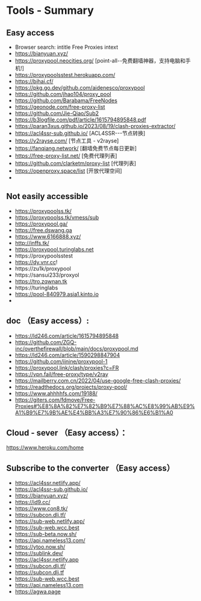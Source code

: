 # Tools  - Summary 
 ## Easy access
  * Browser search: intitle Free Proxies intext
  * https://bianyuan.xyz/
  * https://proxypool.neocities.org/ [point-all--免费翻墙神器，支持电脑和手机!]
  * https://proxypoolsstest.herokuapp.com/
  * https://bihai.cf/
  * https://pkg.go.dev/github.com/aidenesco/proxypool
  * https://github.com/jhao104/proxy_pool
  * https://github.com/Barabama/FreeNodes
  * https://geonode.com/free-proxy-list
  * https://github.com/Jie-Qiao/Sub2
  * https://b3logfile.com/pdf/article/1615794895848.pdf
  * https://paran3xus.github.io/2023/08/19/clash-proxies-extractor/
  * https://acl4ssr-sub.github.io/     [ACL4SSR---节点转换]
  * https://v2rayse.com/     [节点工具 - v2rayse]
  * https://fanqiang.network/  [翻墙免费节点每日更新]
  * https://free-proxy-list.net/     [免费代理列表]
  * https://github.com/clarketm/proxy-list    [代理列表]
  * https://openproxy.space/list    [开放代理空间]
  * 
 ## Not easily accessible          
  * https://proxypoolss.tk/
  * https://proxypoolss.tk/vmess/sub
  * https://proxypool.ga/
  * https://free.dswang.ga
  * https://www.6166888.xyz/
  * http://inffs.tk/
  * https://proxypool.turinglabs.net
  * https://proxypoolsstest
  * https://dy.vnr.cc!
  * https://zu1k/proxypool
  * https://sansui233/proxyol
  * https://tro.zqwnan.tk
  * https://turinglabs
  * https://pool-840979.asia1.kinto.io
  * 
## doc （Easy access）:
 * https://ld246.com/article/1615794895848
 * https://github.com/ZGQ-inc/overthefirewall/blob/main/docs/proxypool.md
 * https://ld246.com/article/1590298847904
 * https://github.com/iinine/proxypool-1
 * https://proxypool.link/clash/proxies?c=FR
 * https://vpn.fail/free-proxy/type/v2ray 
 * https://mailberry.com.cn/2022/04/use-google-free-clash-proxies/
 * https://readthedocs.org/projects/proxy-pool/
 * https://www.ahhhhfs.com/19188/
 * https://giters.com/fdmove/Free-Proxies#%E8%8A%82%E7%82%B9%E7%88%AC%E8%99%AB%E9%A1%B9%E7%9B%AE%E4%BB%A3%E7%90%86%E6%B1%A0

## Cloud - sever  （Easy access）：
https://www.heroku.com/home


## Subscribe to the converter  （Easy access）
 * https://acl4ssr.netlify.app/
 * https://acl4ssr-sub.github.io/
 * https://bianyuan.xyz/
 * https://id9.cc/
 * https://www.con8.tk/
 * https://subcon.dlj.tf/
 * https://sub-web.netlify.app/
 * https://sub-web.wcc.best
 * https://sub-beta.now.sh/
 * https://api.nameless13.com/
 * https://ytoo.now.sh/
 * https://sublink.dev/
 * https://acl4ssr.netlify.app
 * https://subcon.dlj.tf/
 * https://subcon.dlj.tf
 * https://sub-web.wcc.best
 * https://api.nameless13.com
 * https://agwa.page





